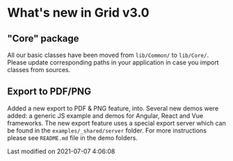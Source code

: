 # What's new in Grid v3.0

## "Core" package

All our basic classes have been moved from `lib/Common/` to `lib/Core/`. Please update corresponding paths in your
application in case you import classes from sources.

## Export to PDF/PNG

Added a new export to PDF & PNG feature, into. Several new demos were added: a generic JS example and demos for Angular,
React and Vue frameworks. The new export feature uses a special export server which can be found in
the `examples/_shared/server` folder. For more instructions please see `README.md` file in the demo folders.


<p class="last-modified">Last modified on 2021-07-07 4:06:08</p>